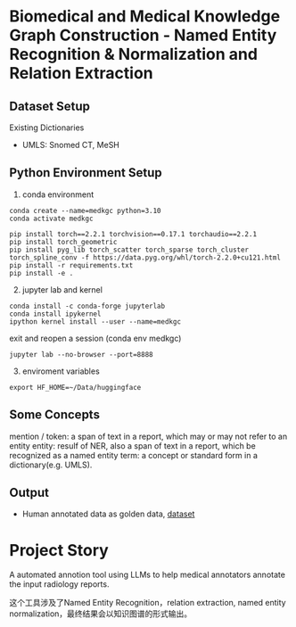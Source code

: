 
# Biomedical and Medical Knowledge Graph Construction - Named Entity Recognition & Normalization and Relation Extraction 

## Dataset Setup

Existing Dictionaries
- UMLS: Snomed CT, MeSH

## Python Environment Setup

1. conda environment
```
conda create --name=medkgc python=3.10
conda activate medkgc
```

```
pip install torch==2.2.1 torchvision==0.17.1 torchaudio==2.2.1
pip install torch_geometric
pip install pyg_lib torch_scatter torch_sparse torch_cluster torch_spline_conv -f https://data.pyg.org/whl/torch-2.2.0+cu121.html
pip install -r requirements.txt
pip install -e .
```

2. jupyter lab and kernel
```
conda install -c conda-forge jupyterlab
conda install ipykernel
ipython kernel install --user --name=medkgc
```

exit and reopen a session (conda env medkgc)

```
jupyter lab --no-browser --port=8888
```

3. enviroment variables
```
export HF_HOME=~/Data/huggingface
```

## Some Concepts
mention / token: a span of text in a report, which may or may not refer to an entity
entity: resulf of NER, also a span of text in a report, which be recognized as a named entity
term: a concept or standard form in a dictionary(e.g. UMLS).


## Output
- Human annotated data as golden data, [dataset](nen/humanReview/reviewed.xlsx)

# Project Story
A automated annotion tool using LLMs to help medical annotators annotate the input radiology reports.  

这个工具涉及了Named Entity Recognition，relation extraction, named entity normalization，最终结果会以知识图谱的形式输出。

